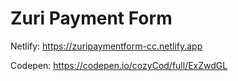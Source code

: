 # Zuri Payment Form

Netlify: https://zuripaymentform-cc.netlify.app

Codepen: https://codepen.io/cozyCod/full/ExZwdGL
